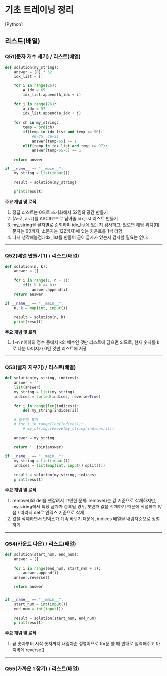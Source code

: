 # 기초 트레이닝 정리

[Python] 

## 리스트(배열)

### Q51(문자 개수 세기) / 리스트(배열)
```Python
def solution(my_string):
    answer = [0] * 52
    idx_list = []
    
    for i in range(26):
        A_idx = 65
        idx_list.append(A_idx + i)
    
    for j in range(26):
        a_idx = 97
        idx_list.append(a_idx + j)
        
    for ch in my_string:
        temp = ord(ch)
        if(temp in idx_list and temp <= 90):
            #0~25, 26~51
            answer[temp-65] += 1
        elif(temp in idx_list and temp >= 97):
            answer[temp-65-6] += 1
        
    return answer

if __name__ == "__main__":
    my_string = list(input())
    
    result = solution(my_string)
    
    print(result)
```
**주요 개념 및 로직**
1. 정답 리스트는 0으로 초기화해서 52칸의 공간 만들기
2. (A~Z, a~z)를 ASCII코드로 담아줄 idx_list 리스트 만들기
3. my_string을 글자별로 순회하며 idx_list에 있는지 검사하고, 있으면 해당 위치(대문자는 90까지, 소문자는 122까지)에 있는 카운트를 1씩 더함
4. 다시 생각해볼점: idx_list를 만들어 굳이 글자가 있는지 검사할 필요는 없다.

***

### Q52(배열 만들기 1) / 리스트(배열)
```Python
def solution(n, k):
    answer = []
    
    for i in range(1, n + 1):
        if(i % k == 0):
            answer.append(i)
    return answer

if __name__ == "__main__":
    n, k = map(int, input())
    
    result = solution(n, k)
    print(result)
```
**주요 개념 및 로직**
1. 1~n n이하의 정수 중에서 k의 배수인 것만 리스트에 담으면 되므로, 현재 숫자를 k로 나눈 나머지가 0인 것만 리스트에 저장

***

### Q53(글자 지우기) / 리스트(배열)
```Python
def solution(my_string, indices):
    answer = ''
    list(answer)
    my_string = list(my_string)
    indices = sorted(indices, reverse=True)
        
    for i in range(len(indices)):
        del my_string[indices[i]]
        
    # 잘못된 표기
    # for i in range(len(indices)):
        # my_string.remove(my_string[indices[i]])
        
    answer = my_string 
    
    return ''.join(answer)

if __name__ == "__main__":
    my_string = list(input())
    indices = list(map(int, input().split()))
    
    result = solution(my_string, indices)
    print(result)
```
**주요 개념 및 로직**
1. remove()와 del을 헷갈려서 고민한 문제: remove()는 값 기준으로 삭제하지만, my_string에서 특정 글자가 중복될 경우, 첫번째 값을 삭제하기 때문에 적절하지 않음 / 따라서 del로 인덱스 기준으로 삭제
2. 값을 삭제하면서 인덱스가 계속 바뀌기 때문에, indices 배열을 내림차순으로 정렬하기

***

### Q54(카운트 다운) / 리스트(배열)
```Python
def solution(start_num, end_num):
    answer = []
    
    for i in range(end_num, start_num + 1):
        answer.append(i)
    answer.reverse()

    return answer


if __name__ == "__main__":
    start_num = int(input())
    end_num = int(input())
    
    result = solution(start_num, end_num)
    print(result)
```
**주요 개념 및 로직**
1. 끝 숫자부터 시작 숫자까지 내림차순 정렬이므로 for문 쓸 때 반대로 입력해주고 마지막에 reverse()

***

### Q55(가까운 1 찾기) / 리스트(배열)
